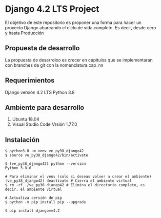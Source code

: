 # Django 4.2 LTS Project
El objetivo de este repositorio es proponer una forma para hacer un proyecto Django abarcando el ciclo de vida completo. Es decir, desde cero y hasta Producción
## Propuesta de desarrollo
La propuesta de desarroloo es crecer en capitulos que se implementaran con branches de git con la nomenclatura cap_nn

## Requerimientos
Django versión 4.2 LTS
Python 3.8

## Ambiente para desarrollo
1) Ubuntu 18.04
2) Visual Studio Code Vrsión 1.77.0

## Instalación
```
$ python3.8 -m venv ve_py38_django42
$ source ve_py38_django42/bin/activate

$ (ve_py38_django42) python --version
Python 3.8.0

# Para eliminar el venv (solo si deseas volver a crear el ambiente)
(ve_py38_django42) deactivate # Cierra el ambiente virtual
$ rm -rf ./ve_py38_django42 # Elimina el directorio completo, es decir, el ambiente virtual

# Actualiza cersión de pip
$ python -m pip install pip --upgrade

$ pip install django==4.2
```


